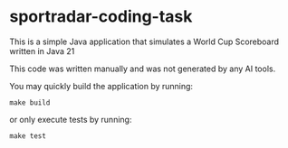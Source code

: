 # sportradar-coding-task

This is a simple Java application that simulates a World Cup Scoreboard written in Java 21

This code was written manually and was not generated by any AI tools.

You may quickly build the application by running:
```
make build
```
or only execute tests by running:
```
make test
```
